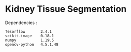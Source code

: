 # Kidney Tissue Segmentation

Dependencies : 
```
Tesorflow       2.4.1
scikit-image    0.18.1
numpy           1.19.5
opencv-python   4.5.1.48
```
